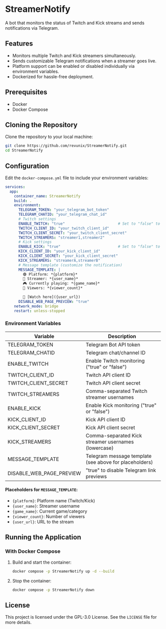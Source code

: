 # StreamerNotify

A bot that monitors the status of Twitch and Kick streams and sends notifications via Telegram.

## Features

- Monitors multiple Twitch and Kick streamers simultaneously.
- Sends customizable Telegram notifications when a streamer goes live.
- Platform support can be enabled or disabled individually via environment variables.
- Dockerized for hassle-free deployment.

## Prerequisites

- Docker
- Docker Compose

## Cloning the Repository

Clone the repository to your local machine:

```bash
git clone https://github.com/revunix/StreamerNotify.git
cd StreamerNotify
```

## Configuration

Edit the `docker-compose.yml` file to include your environment variables:

```yaml
services:
  app:
    container_name: StreamerNotify
    build: .
    environment:
      TELEGRAM_TOKEN: "your_telegram_bot_token"
      TELEGRAM_CHATID: "your_telegram_chat_id"
      # Twitch settings
      ENABLE_TWITCH: "true"                        # Set to "false" to disable Twitch monitoring
      TWITCH_CLIENT_ID: "your_twitch_client_id"
      TWITCH_CLIENT_SECRET: "your_twitch_client_secret"
      TWITCH_STREAMERS: "streamer1,streamer2"
      # Kick settings
      ENABLE_KICK: "true"                          # Set to "false" to disable Kick monitoring
      KICK_CLIENT_ID: "your_kick_client_id"
      KICK_CLIENT_SECRET: "your_kick_client_secret"
      KICK_STREAMERS: "streamerA,streamerB"
      # Message template (customize the notification)
      MESSAGE_TEMPLATE: |
        🟢 Platform: *{platform}*
        👤 Streamer: *{user_name}*
        🎮 Currently playing: *{game_name}*
        👀 Viewers: *{viewer_count}*

        🔴 [Watch here]({user_url})
      DISABLE_WEB_PAGE_PREVIEW: "true"
    network_mode: bridge
    restart: unless-stopped
```

### Environment Variables

| Variable                   | Description                                               |
|----------------------------|-----------------------------------------------------------|
| TELEGRAM_TOKEN             | Telegram Bot API token                                    |
| TELEGRAM_CHATID            | Telegram chat/channel ID                                  |
| ENABLE_TWITCH              | Enable Twitch monitoring ("true" or "false")              |
| TWITCH_CLIENT_ID           | Twitch API client ID                                      |
| TWITCH_CLIENT_SECRET       | Twitch API client secret                                  |
| TWITCH_STREAMERS           | Comma-separated Twitch streamer usernames                 |
| ENABLE_KICK                | Enable Kick monitoring ("true" or "false")                |
| KICK_CLIENT_ID             | Kick API client ID                                        |
| KICK_CLIENT_SECRET         | Kick API client secret                                    |
| KICK_STREAMERS             | Comma-separated Kick streamer usernames (lowercase)       |
| MESSAGE_TEMPLATE           | Telegram message template (see above for placeholders)    |
| DISABLE_WEB_PAGE_PREVIEW   | "true" to disable Telegram link previews                  |

#### Placeholders for `MESSAGE_TEMPLATE`:
- `{platform}`: Platform name (Twitch/Kick)
- `{user_name}`: Streamer username
- `{game_name}`: Current game/category
- `{viewer_count}`: Number of viewers
- `{user_url}`: URL to the stream

## Running the Application

### With Docker Compose

1. Build and start the container:
    ```bash
    docker compose -p StreamerNotify up -d --build
    ```

2. Stop the container:
    ```bash
    docker compose -p StreamerNotify down
    ```

## License

This project is licensed under the GPL-3.0 License. See the `LICENSE` file for more details.
